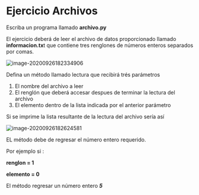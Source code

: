 # Ejercicio Archivos

Escriba un programa llamado **archivo.py**

El ejercicio deberá de leer el archivo de datos proporcionado llamado **informacion.tx**t que contiene tres renglones de números enteros separados por comas.

![image-20200926182334906](/home/avmejia/TEC/AGO-DIC20/TC1028/GitHub/TC1028-archivos/img/texto.png)

Defina un método llamado lectura que recibirá trés parámetros

1. El nombre del archivo a leer
2. El renglón que deberá  accesar despues de terminar la lectura del archivo
3. El elemento dentro de la lista indicada por el anterior parámetro

Si se imprime la lista resultante de la lectura del archivo sería así 

![image-20200926182624581](/home/avmejia/TEC/AGO-DIC20/TC1028/GitHub/TC1028-archivos/img/listas.png)

EL método debe de regresar el número entero requerido.

Por ejemplo si :

**renglon = 1**

**elemento = 0**

El método regresar un número entero ***5***

